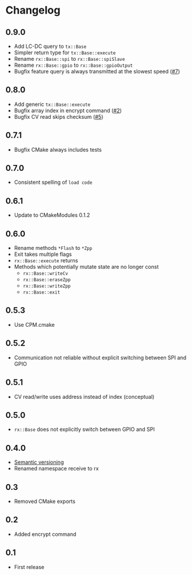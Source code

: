 # Changelog

## 0.9.0
- Add LC-DC query to `tx::Base`
- Simpler return type for `tx::Base::execute`
- Rename `rx::Base::spi` to `rx::Base::spiSlave`
- Rename `rx::Base::gpio` to `rx::Base::gpioOutput`
- Bugfix feature query is always transmitted at the slowest speed ([#7](https://github.com/ZIMO-Elektronik/ZUSI/issues/7))

## 0.8.0
- Add generic `tx::Base::execute`
- Bugfix array index in encrypt command ([#2](https://github.com/ZIMO-Elektronik/ZUSI/issues/2))
- Bugfix CV read skips checksum ([#5](https://github.com/ZIMO-Elektronik/ZUSI/issues/5))

## 0.7.1
- Bugfix CMake always includes tests

## 0.7.0
- Consistent spelling of `load code`

## 0.6.1
- Update to CMakeModules 0.1.2

## 0.6.0
- Rename methods `*Flash` to `*Zpp`
- Exit takes multiple flags
- `rx::Base::execute` returns
- Methods which potentially mutate state are no longer const
  - `rx::Base::writeCv`
  - `rx::Base::eraseZpp`
  - `rx::Base::writeZpp`
  - `rx::Base::exit`

## 0.5.3
- Use CPM.cmake

## 0.5.2
- Communication not reliable without explicit switching between SPI and GPIO

## 0.5.1
- CV read/write uses address instead of index (conceptual)

## 0.5.0
- `rx::Base` does not explicitly switch between GPIO and SPI

## 0.4.0
- [Semantic versioning](https://semver.org)
- Renamed namespace receive to rx

## 0.3
- Removed CMake exports

## 0.2
- Added encrypt command

## 0.1
- First release